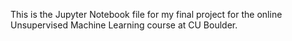 This is the Jupyter Notebook file for my final project for the online Unsupervised Machine Learning course at CU Boulder.

